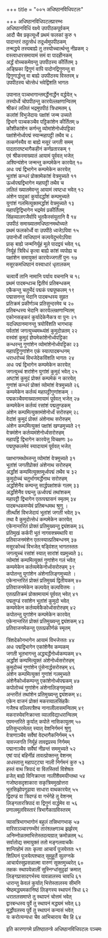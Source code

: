 +++
title = "००५ अधिष्ठानविधिपटलः"

+++
अधिष्ठानविधिपटलप्रारम्भः  
अधिष्ठानविधिं वक्ष्ये उपपीठकपूर्वकम्  
आदौ चैव प्रकृत्यूर्ध्वे प्रथमं फलकां कुरु १  
पादान्तरं तदुत्सेधं तदूर्ध्वमुपपीठकम्  
तन्मद्ध्ये तस्यबाह्ये तु तस्योच्चार्त्थन्तु नीव्रकम् २  
वस्त्वाधारसमायामं समं वा पादहीनकम्  
अर्द्धं वोच्चकमेवन्तु उपपीठस्य कीर्तितम् ३  
अङ्घ्रिका द्विगुणं वापि पादोनद्विगुणन्तु वा  
द्विगुणार्द्धन्तु वा बाह्ये उपपीठस्य विस्तरम् ४  
उपपीठस्य चोत्सेधं भवेद्विंशति भागतः

उपानात् पञ्चभागान्तमर्द्धेनार्द्धेन वर्द्धयेत् ५  
तस्योर्ध्वे चोपपीठन्तु कारयेल्लक्षणान्वितम्  
श्रीकरं ललितं भद्रमुपपीठं त्रिधामतम् ६  
कलांशं विभुजेदायः पक्षांशं जन्म उच्यते  
द्विभागे पञ्चकञ्चैव पट्टिकांशेन कीर्तितम् ७  
कौशीकांशेन कर्णन्तु व्योमांशेनोर्ध्वपट्टिका  
पक्षांशेनोर्ध्वपद्मं स्यान्महापट्टी तथैव च ८  
तत्कर्णस्यैव वा बाह्ये मसूरं जगती समम्  
पादताराष्टभागैकहीनं कर्णप्रतारकम् ९  
एवं श्रीकरमाख्यातं आयामं पूर्ववत् भजेत्  
अश्विन्यंशेन जन्मन्तु कम्पमेकेन कारयेत् १०  
अधः पद्मं द्विभागेन कम्पमेकेन कारयेत्  
भूतांशं कन्धरं प्रोक्तमेकांशं वेत्रमुच्यते ११  
ऊर्ध्वपद्मद्विभागेन महापट्टी तथैव च  
ललितं ख्यातमेवन्तु आयामं त्वष्टधा भवेत् १२  
अंशेन पादुकां कुर्यादर्द्धांशं कम्पमुच्यते  
युगांशं गलमित्युक्तमर्द्धांशं वेत्रमुच्यते १३  
महापट्टिद्विभागेन भद्रमेवं प्रकीर्तितम्  
सिंहव्यालगजैर्वापि भूतकैस्संयुतानि वै १४  
उपपीठं समाख्यातमधिष्ठानमथोच्यते  
प्रथमं फलकोर्ध्वे वा उपपीठे ध्वजेऽपिवा १५  
उपानोर्ध्वे त्वधिष्ठानं कल्पयेदुभयेऽपिवा  
प्राक् बाह्ये जन्मनिर्यूहं मूले पादद्वयं भवेत् १६  
निर्यूहं त्रिविधं कृत्वा बाह्ये कांशं व्यपोह्य च  
पक्षांशेन समायुक्तं कारयेज्जगतीं पुनः १७  
मसूरकमधिष्ठानं वस्वाधारं धृतालकम्

चत्वार्ये तानि नामानि पर्याय वचनानि च १८  
प्रथमं पादबन्धञ्च द्वितीयं प्रतिबन्धकम्  
एकैकन्तु चतुर्भेदं पद्मकं पद्मपूष्कलम् १९  
पद्मासनन्तु भेदानि पादबन्धस्य सुव्रत  
प्रतिक्रमं प्रकीर्णञ्च प्रतिसुन्दरमेव च २०  
प्रतिबन्धस्य भेदानि कारयेल्लक्षणान्वितम्  
एकोनसङ्करं कुर्यादेकेनैकत्र वा पुनः २१  
यदधिष्ठानमानन्तु त्रयोविंशति भागभाक्  
पर्वतांशं जगत्युच्चमब्ध्यंशं कुमुदोन्नतम् २२  
वस्वंशं कुमुदं ज्ञेयमेकांशेनोर्ध्वपट्टिका  
कन्धरन्तु गुणांशेन व्योमांशेनोर्ध्वपट्टिका २३  
महापट्टिगुणांशेन एकं स्यात्पादबन्धनम्  
धराधरोच्चं विभजेदेकविंशति भागतः २४  
अधः पद्मं द्विभागेन कम्पमेकेन कारयेत्  
जगत्युच्चं शरांशेन युगांशं कुमुदं भवेत् २५  
अष्टांशं कुमुदं प्रोक्तं कम्पमेकं न कारयेत्  
गुणांशं कन्धरं प्रोक्तं व्योमांशं वेत्रमुच्यते २६  
कम्पमेकेन कर्तव्यं महापट्टीगुणांशकम् ।  
पद्मकञ्चैवमाख्यातमायामं पूर्ववत् भजेत् २७  
कम्पमेकेन कर्तव्यं रसांशं पद्मतुण्डकम्  
अंशेन कम्पमित्युक्तमंशेनोर्ध्वं सरोरुहम् २८  
वेदांशं कुमुदं प्रोक्तं अंशेनाथ सरोरुहम्  
अंशेन कम्पमित्युक्तं पक्षांशं खण्डमुच्यते २९  
वेत्रमंशेन कर्तव्यमंशेनोर्ध्वसरोरुहम्  
महापट्टिं द्विभागेन कारयेत्तु विचक्षणः ३०  
पद्मपुष्कलमेवं स्यादायामं पूर्ववत् भजेत्

पक्षभागमथोब्जन्तु व्योमांशं वेत्रमुच्यते ३१  
भूतांशं जगतीप्रोक्तं अंशेनाथ सरोरुहम्  
अर्द्धांशं कम्पमित्युक्तमूर्ध्वपद्मं तथैव च ३२  
कुमुदोच्चं चतुर्भागमर्द्धेनाथ सरोरुहम्  
अर्द्धांशेनैव कम्पन्तु सार्द्धपक्षांशकं गलम् ३३  
अर्द्धांशेनैव पद्मन्तु ऊर्ध्वपद्मं तथांशकम्  
महापट्टी द्विभागेन एतत्पद्मासनं स्मृतम् ३४  
पादबन्धकमप्येवं प्रतिबन्धमथ श्रुणु ।  
तीर्त्थांंशं विभजेदायं भूतांशं जगती भवेत् ३५  
तथा वै कुमुदोत्सेधं कम्पमेकेन कारयेत्  
एकेनान्तरितं प्रोक्तं प्रतिमुख्यन्तु द्व्यंशकम् ३६  
प्रतिमुखं कर्करी भूतं नागवक्त्रमथापि वा  
प्रतिवाजनमंशेन एतत्स्यात्प्रतिबन्धनम् ३७  
मसूरकोच्चं विभजेत् षड्विंशत् भागतस्ततः  
जगत्युच्चं रसांशं स्यात् सारांशं वप्रमुच्यते ३८  
व्योमांशं कम्पमित्युक्तं गुणांशेन गलं भवेत्  
कम्पमेकेन कर्तव्यमेकेनोर्ध्वसरोरुहम् ३९  
कपोतन्तु युगांशेन अंशेनालिङ्गमुच्यते ।  
एकेनान्तरितं प्रोक्तं प्रतिमुख्यं द्वितीयकम् ४०  
प्रतिवाजनमेकेन कल्पयेत् कल्पवित्तमः ।  
एतत्प्रतिक्रमं प्रोक्तमायामं पूर्ववत् भवेत् ४१  
पद्मतुण्डं रसांशेन भूतांशं कुमुदो भवेत्  
कम्पमेकेन कर्तव्यमेकैकोर्ध्वसरोरुहम् ४२  
कपोतन्तु युगांशेन कम्पमेकेन कारयेत्  
एकेनान्तरितं प्रोक्तं प्रतिमुख्यन्तु द्व्यंशकम् ४३  
प्रतिवाजनमेकन्तु एतत्प्रकीर्णकं स्मृतम्

त्रिंशदेकोनभागेन आयामं विभजेत्ततः ४४  
अधः पद्मद्विभागेन एकांशेनैव कम्पकम्  
जगती भूतभागन्तु अद्ध्यर्द्धेनोर्ध्वकम्पकम् ४५  
अर्द्धांशं कम्पमित्युक्तं अंशेनोर्ध्वसरोरुहम्  
कुमुदोच्चं गुणांशेन पुंसेनार्द्धसरोरुहम् ४६  
अंशेन कम्पमित्युक्तं गुणांशं गलमुच्यते  
अंशेनैकोर्ध्वकम्पन्तु एकांशेनोर्ध्वपद्मकम् ४७  
कपोतोच्चं गुणांशेन अंशेनालिङ्गमुच्यते  
अन्तरीतं तथांशेन प्रतिमुख्यन्तु द्व्यंशकम् ४८  
एकेन वाजनं प्रोक्तं मकरव्यालसिंहकैः  
गजैश्च वल्लिपत्रैश्च नानालीलासमन्वितम् ४९  
मकरास्येवनिक्रान्ता व्यालविद्याधरान्वितम्  
एवमन्तरिते कुर्यात् कपोते नासिकायुतम् ५०  
प्रतिसुन्दरमेतत् स्यात् वेशनिर्गमनं श्रुणु  
वेत्राणाञ्चैव सर्वेषां वेदभागैकनिर्गमम् ५१  
यावज्जगति निर्यूहं तावद्वप्रस्य निर्गमम्  
पद्मानाञ्चैव सर्वेषां नीव्रन्तं सममुच्यते ५२  
एषां पादं बहिर्नीव्रं तावत्प्रोक्तन्तु वेशनम्  
अधस्तात्तु महापट्ट्या नाली निर्गमनं कुरु ५३  
हस्तं वाथ त्रिपादं वा वितस्तिर्वा विशेषतः  
व्रजेत् बाह्ये विनिक्रान्ता नालींशैवमयीन्तथा ५४  
गजोष्ठसदृशाकारा सकृत्रिममुखोत्तरा  
भूतसिझोपगूढावा साधारा वाथकारयेत् ५५  
द्विदण्डं वा त्रिदण्डं वा गर्भगेहे तु वेशनम्  
लिङ्गतारत्रिपादं वा द्विगुणं वार्द्धमेव वा ५६  
प्रणालमूलविस्तारं त्रिभागैकाग्रविस्तरम्

व्यासत्रिभागभागोनं बहुलं तत्त्रिभागभाक् ५७  
वारिसञ्ञ्चारगम्भीरं तारंश्लक्ष्णञ्च झर्झरम्  
अनिम्नोन्नतमाभित्तेस्तदत्यग्रात् क्रमोन्नतम् ५८  
सर्वातोद्य समायुक्तं ततो मङ्गलवाचकैः  
शान्तिहोमं ततः कृत्वा आचार्यं पूजयेत्ततः ५९  
शिल्पिनं पूजयेत्पश्चात् सुमुहूर्ते सुलग्नके  
आचार्यस्सुप्रसन्नात्मा वारुणं सूक्तमुच्चरेत् ६०  
तक्षकः स्थापयेन्नालीं सुस्निग्धांसुदृढां क्रमात्  
लिङ्गप्रासादगर्भस्य यावन्नालस्य चावधि ६१  
धारान्तु केवलं कुर्यात् भित्तेस्तालस्य सीमनि  
श्रेष्ठमद्ध्यमकानिष्ठं लिङ्गस्य स्थापनं त्रिधा ६२  
धरातलसमाप्ते तु स्थापनं चोत्तमं भवेत्  
द्वारबन्धस्य पूर्वे तु स्थापनं मद्ध्यमं भवेत् ६३  
मूर्द्धोपलस्य पूर्वे तु स्थापनं कन्यसं भवेत्  
यः करोत्यन्यधा चैव आभिचाराय चैव हि ६४

इति कारणागमे प्रतिष्ठातन्त्रे अधिष्ठानविधिपटलः पञ्चमः



